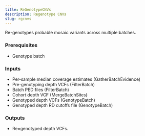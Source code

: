 ```yaml
---
title: ReGenotypeCNVs
description: Regenotype CNVs
slug: rgcnvs
---
```


Re-genotypes probable mosaic variants across multiple batches.

### Prerequisites
- Genotype batch

### Inputs

- Per-sample median coverage estimates (GatherBatchEvidence)
- Pre-genotyping depth VCFs (FilterBatch)
- Batch PED files (FilterBatch)
- Cohort depth VCF (MergeBatchSites)
- Genotyped depth VCFs (GenotypeBatch)
- Genotyped depth RD cutoffs file (GenotypeBatch)

### Outputs

- Re=genotyped depth VCFs.
